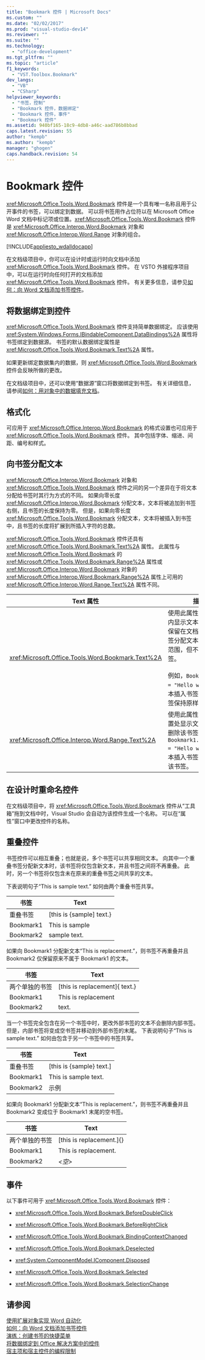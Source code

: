 ```yaml
---
title: "Bookmark 控件 | Microsoft Docs"
ms.custom: ""
ms.date: "02/02/2017"
ms.prod: "visual-studio-dev14"
ms.reviewer: ""
ms.suite: ""
ms.technology: 
  - "office-development"
ms.tgt_pltfrm: ""
ms.topic: "article"
f1_keywords: 
  - "VST.Toolbox.Bookmark"
dev_langs: 
  - "VB"
  - "CSharp"
helpviewer_keywords: 
  - "书签，控制"
  - "Bookmark 控件，数据绑定"
  - "Bookmark 控件，事件"
  - "Bookmark 控件"
ms.assetid: 940bf165-18c9-4db8-a46c-aad786b8bbad
caps.latest.revision: 55
author: "kempb"
ms.author: "kempb"
manager: "ghogen"
caps.handback.revision: 54
---
```

# Bookmark 控件
  <xref:Microsoft.Office.Tools.Word.Bookmark> 控件是一个具有唯一名称且用于公开事件的书签，可以绑定到数据。 可以将书签用作占位符以在 Microsoft Office Word 文档中标记项或位置。<xref:Microsoft.Office.Tools.Word.Bookmark> 控件是 <xref:Microsoft.Office.Interop.Word.Bookmark> 对象和 <xref:Microsoft.Office.Interop.Word.Range> 对象的组合。  
  
 [!INCLUDE[appliesto_wdalldocapp](../vsto/includes/appliesto-wdalldocapp-md.md)]  
  
 在文档级项目中，你可以在设计时或运行时向文档中添加 <xref:Microsoft.Office.Tools.Word.Bookmark> 控件。 在 VSTO 外接程序项目中，可以在运行时向任何打开的文档添加 <xref:Microsoft.Office.Tools.Word.Bookmark> 控件。 有关更多信息，请参见[如何：向 Word 文档添加书签控件](../vsto/how-to-add-bookmark-controls-to-word-documents.md)。  
  
## 将数据绑定到控件  
 <xref:Microsoft.Office.Tools.Word.Bookmark> 控件支持简单数据绑定。 应该使用 <xref:System.Windows.Forms.IBindableComponent.DataBindings%2A> 属性将书签绑定到数据源。 书签的默认数据绑定属性是 <xref:Microsoft.Office.Tools.Word.Bookmark.Text%2A> 属性。  
  
 如果更新绑定数据集内的数据，则 <xref:Microsoft.Office.Tools.Word.Bookmark> 控件会反映所做的更改。  
  
 在文档级项目中，还可以使用“数据源”窗口将数据绑定到书签。 有关详细信息，请参阅[如何：用对象中的数据填充文档](../vsto/how-to-populate-documents-with-data-from-objects.md)。  
  
## 格式化  
 可应用于 <xref:Microsoft.Office.Interop.Word.Bookmark> 的格式设置也可应用于 <xref:Microsoft.Office.Tools.Word.Bookmark> 控件。 其中包括字体、缩进、间距、编号和样式。  
  
## 向书签分配文本  
 <xref:Microsoft.Office.Interop.Word.Bookmark> 对象和 <xref:Microsoft.Office.Tools.Word.Bookmark> 控件之间的另一个差异在于将文本分配给书签时其行为方式的不同。 如果向零长度 <xref:Microsoft.Office.Interop.Word.Bookmark> 分配文本，文本将被追加到书签右侧，且书签的长度保持为零。 但是，如果向零长度 <xref:Microsoft.Office.Tools.Word.Bookmark> 分配文本，文本将被插入到书签中，且书签的长度将扩展到所插入字符的总数。  
  
 <xref:Microsoft.Office.Tools.Word.Bookmark> 控件还具有 <xref:Microsoft.Office.Tools.Word.Bookmark.Text%2A> 属性。 此属性与 <xref:Microsoft.Office.Tools.Word.Bookmark> 的 <xref:Microsoft.Office.Tools.Word.Bookmark.Range%2A> 属性或 <xref:Microsoft.Office.Interop.Word.Bookmark> 对象的 <xref:Microsoft.Office.Interop.Word.Bookmark.Range%2A> 属性上可用的 <xref:Microsoft.Office.Interop.Word.Range.Text%2A> 属性不同。  
  
|Text 属性|描述|  
|-------------|--------|  
|<xref:Microsoft.Office.Tools.Word.Bookmark.Text%2A>|使用此属性可以在书签内显示文本，并使书签保留在文档中。 向书签分配文本会扩展书签范围，但不会删除书签。<br /><br /> 例如，`Bookmark1.Text = "Hello world"` 将文本插入书签中，且使书签保持原样。|  
|<xref:Microsoft.Office.Interop.Word.Range.Text%2A>|使用此属性可在书签位置处显示文本，并自动删除该书签。 例如，`Bookmark1.Range.Text = "Hello world"` 将文本插入书签中，并删除该书签。|  
  
## 在设计时重命名控件  
 在文档级项目中，将 <xref:Microsoft.Office.Tools.Word.Bookmark> 控件从“工具箱”拖到文档中时，Visual Studio 会自动为该控件生成一个名称。 可以在“属性”窗口中更改控件的名称。  
  
## 重叠控件  
 书签控件可以相互重叠；也就是说，多个书签可以共享相同文本。 向其中一个重叠书签分配新文本时，该书签将仅包含新文本，并且书签之间将不再重叠。 此时，另一个书签将仅包含未在原来的重叠书签之间共享的文本。  
  
 下表说明句子“This is sample text.” 如何由两个重叠书签共享。  
  
|书签|Text|  
|--------|----------|  
|重叠书签|\[this is {sample\] text.}|  
|Bookmark1|This is sample|  
|Bookmark2|sample text.|  
  
 如果向 Bookmark1 分配新文本“This is replacement.”，则书签不再重叠并且 Bookmark2 仅保留原来不属于 Bookmark1 的文本。  
  
|书签|Text|  
|--------|----------|  
|两个单独的书签|\[this is replacement\]{ text.}|  
|Bookmark1|This is replacement|  
|Bookmark2|text.|  
  
 当一个书签完全包含在另一个书签中时，更改外部书签的文本不会删除内部书签。 但是，内部书签将变成空书签并移动到外部书签的末尾。 下表说明句子“This is sample text.” 如何由包含于另一个书签中的书签共享。  
  
|书签|Text|  
|--------|----------|  
|重叠书签|\[this is {sample} text.\]|  
|Bookmark1|This is sample text.|  
|Bookmark2|示例|  
  
 如果向 Bookmark1 分配新文本“This is replacement.”，则书签不再重叠并且 Bookmark2 变成位于 Bookmark1 末尾的空书签。  
  
|书签|Text|  
|--------|----------|  
|两个单独的书签|\[this is replacement.\]{}|  
|Bookmark1|This is replacement.|  
|Bookmark2|*\<空\>*|  
  
## 事件  
 以下事件可用于 <xref:Microsoft.Office.Tools.Word.Bookmark> 控件：  
  
-   <xref:Microsoft.Office.Tools.Word.Bookmark.BeforeDoubleClick>  
  
-   <xref:Microsoft.Office.Tools.Word.Bookmark.BeforeRightClick>  
  
-   <xref:Microsoft.Office.Tools.Word.Bookmark.BindingContextChanged>  
  
-   <xref:Microsoft.Office.Tools.Word.Bookmark.Deselected>  
  
-   <xref:System.ComponentModel.IComponent.Disposed>  
  
-   <xref:Microsoft.Office.Tools.Word.Bookmark.Selected>  
  
-   <xref:Microsoft.Office.Tools.Word.Bookmark.SelectionChange>  
  
## 请参阅  
 [使用扩展对象实现 Word 自动化](../vsto/automating-word-by-using-extended-objects.md)   
 [如何：向 Word 文档添加书签控件](../vsto/how-to-add-bookmark-controls-to-word-documents.md)   
 [演练：创建书签的快捷菜单](../vsto/walkthrough-creating-shortcut-menus-for-bookmarks.md)   
 [将数据绑定到 Office 解决方案中的控件](../vsto/binding-data-to-controls-in-office-solutions.md)   
 [宿主项和宿主控件的编程限制](../vsto/programmatic-limitations-of-host-items-and-host-controls.md)  
  
  
